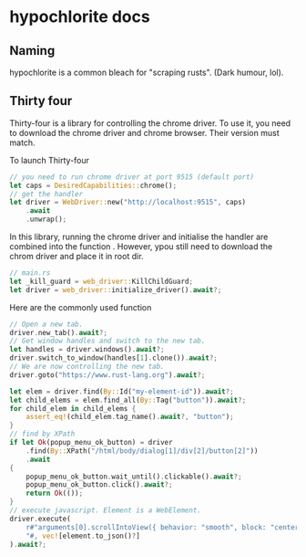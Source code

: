 # hypochlorite docs

## Naming

hypochlorite is a common bleach for "scraping rusts". (Dark humour, lol).

## Thirty four

Thirty-four is a library for controlling the chrome driver. 
To use it, you need to download the chrome driver and chrome browser. Their version must match.

To launch Thirty-four 

```rust
// you need to run chrome driver at port 9515 (default port) 
let caps = DesiredCapabilities::chrome();
// get the handler
let driver = WebDriver::new("http://localhost:9515", caps)
    .await
    .unwrap();
```

In this library, running the chrome driver and initialise the handler are combined into the function .
However, ypou still need to download the chrom driver and place it in root dir.
```rust
// main.rs
let _kill_guard = web_driver::KillChildGuard;
let driver = web_driver::initialize_driver().await?;
```

Here are the commonly used function
```rust
// Open a new tab.
driver.new_tab().await?;
// Get window handles and switch to the new tab.
let handles = driver.windows().await?;
driver.switch_to_window(handles[1].clone()).await?;
// We are now controlling the new tab.
driver.goto("https://www.rust-lang.org").await?;

let elem = driver.find(By::Id("my-element-id")).await?;
let child_elems = elem.find_all(By::Tag("button")).await?;
for child_elem in child_elems {
    assert_eq!(child_elem.tag_name().await?, "button");
}
// find by XPath
if let Ok(popup_menu_ok_button) = driver
    .find(By::XPath("/html/body/dialog[1]/div[2]/button[2]"))
    .await
{
    popup_menu_ok_button.wait_until().clickable().await?;
    popup_menu_ok_button.click().await?;
    return Ok(());
}
// execute javascript. Element is a WebElement.
driver.execute( 
    r#"arguments[0].scrollIntoView({ behavior: "smooth", block: "center", inline: "nearest" });
    "#, vec![element.to_json()?]
).await?;
```
